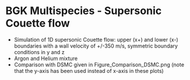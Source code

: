 # BGK Multispecies - Supersonic Couette flow
* Simulation of 1D supersonic Couette flow: upper (x+) and lower (x-) boundaries with a wall velocity of +/-350 m/s, symmetric boundary conditions in y and z
* Argon and Helium mixture
* Comparison with DSMC given in Figure_Comparison_DSMC.png (note that the y-axis has been used instead of x-axis in these plots)